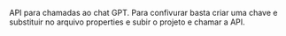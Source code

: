 API para chamadas ao chat GPT. Para confivurar basta criar uma chave e substituir no arquivo properties e subir o projeto e chamar a API.
